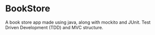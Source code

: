 # BookStore
A book store app made using java, along with mockito and JUnit.
Test Driven Development (TDD) and MVC structure.
